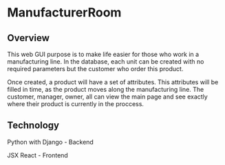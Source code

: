 # ManufacturerRoom

Overview
----------------
This web GUI purpose is to make life easier for those who work in a manufacturing line. In the database, each unit can be created with no required parameters but the customer who order this product.

Once created, a product will have a set of attributes. This attributes will be filled in time, as the product moves along the manufacturing line. The customer, manager, owner, all can view the main page and see exactly where their product is currently in the proccess.

Technology
----------------
Python with Django - Backend

JSX React - Frontend
